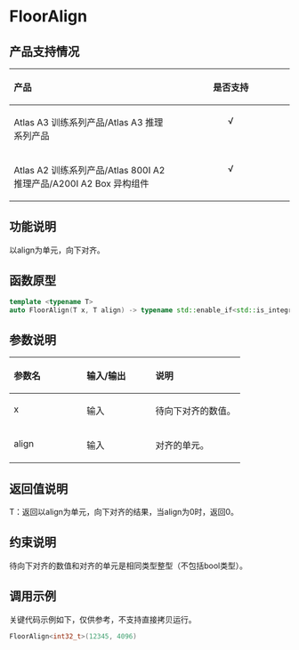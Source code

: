 # FloorAlign<a name="ZH-CN_TOPIC_0000002450255786"></a>

## 产品支持情况<a name="section1026435122912"></a>

<a name="table162644513298"></a>
<table><thead align="left"><tr id="row1326418517295"><th class="cellrowborder" valign="top" width="57.99999999999999%" id="mcps1.1.3.1.1"><p id="p1926412552914"><a name="p1926412552914"></a><a name="p1926412552914"></a><span id="ph32641557292"><a name="ph32641557292"></a><a name="ph32641557292"></a>产品</span></p>
</th>
<th class="cellrowborder" align="center" valign="top" width="42%" id="mcps1.1.3.1.2"><p id="p1526417518296"><a name="p1526417518296"></a><a name="p1526417518296"></a>是否支持</p>
</th>
</tr>
</thead>
<tbody><tr id="row0264453297"><td class="cellrowborder" valign="top" width="57.99999999999999%" headers="mcps1.1.3.1.1 "><p id="p162641650294"><a name="p162641650294"></a><a name="p162641650294"></a><span id="ph52645542916"><a name="ph52645542916"></a><a name="ph52645542916"></a><term id="zh-cn_topic_0000001312391781_term1253731311225"><a name="zh-cn_topic_0000001312391781_term1253731311225"></a><a name="zh-cn_topic_0000001312391781_term1253731311225"></a>Atlas A3 训练系列产品</term>/<term id="zh-cn_topic_0000001312391781_term12835255145414"><a name="zh-cn_topic_0000001312391781_term12835255145414"></a><a name="zh-cn_topic_0000001312391781_term12835255145414"></a>Atlas A3 推理系列产品</term></span></p>
</td>
<td class="cellrowborder" align="center" valign="top" width="42%" headers="mcps1.1.3.1.2 "><p id="p226412572918"><a name="p226412572918"></a><a name="p226412572918"></a>√</p>
</td>
</tr>
<tr id="row1626417518298"><td class="cellrowborder" valign="top" width="57.99999999999999%" headers="mcps1.1.3.1.1 "><p id="p20264055298"><a name="p20264055298"></a><a name="p20264055298"></a><span id="ph12645512917"><a name="ph12645512917"></a><a name="ph12645512917"></a><term id="zh-cn_topic_0000001312391781_term11962195213215"><a name="zh-cn_topic_0000001312391781_term11962195213215"></a><a name="zh-cn_topic_0000001312391781_term11962195213215"></a>Atlas A2 训练系列产品</term>/<term id="zh-cn_topic_0000001312391781_term1551319498507"><a name="zh-cn_topic_0000001312391781_term1551319498507"></a><a name="zh-cn_topic_0000001312391781_term1551319498507"></a>Atlas 800I A2 推理产品</term>/A200I A2 Box 异构组件</span></p>
</td>
<td class="cellrowborder" align="center" valign="top" width="42%" headers="mcps1.1.3.1.2 "><p id="p12264155142920"><a name="p12264155142920"></a><a name="p12264155142920"></a>√</p>
</td>
</tr>
</tbody>
</table>

## 功能说明<a name="section5266155112911"></a>

以align为单元，向下对齐。

## 函数原型<a name="section13266258295"></a>

```Cpp
template <typename T>
auto FloorAlign(T x, T align) -> typename std::enable_if<std::is_integral<T>::value, T>::type
```

## 参数说明<a name="section42668511293"></a>

<a name="table1266185112910"></a>
<table><thead align="left"><tr id="row2266153293"><th class="cellrowborder" valign="top" width="31.6%" id="mcps1.1.4.1.1"><p id="p32664517293"><a name="p32664517293"></a><a name="p32664517293"></a>参数名</p>
</th>
<th class="cellrowborder" valign="top" width="29.830000000000002%" id="mcps1.1.4.1.2"><p id="p1326665132912"><a name="p1326665132912"></a><a name="p1326665132912"></a>输入/输出</p>
</th>
<th class="cellrowborder" valign="top" width="38.57%" id="mcps1.1.4.1.3"><p id="p16266856297"><a name="p16266856297"></a><a name="p16266856297"></a>说明</p>
</th>
</tr>
</thead>
<tbody><tr id="row826655102919"><td class="cellrowborder" valign="top" width="31.6%" headers="mcps1.1.4.1.1 "><p id="p7266165192911"><a name="p7266165192911"></a><a name="p7266165192911"></a>x</p>
</td>
<td class="cellrowborder" valign="top" width="29.830000000000002%" headers="mcps1.1.4.1.2 "><p id="p1226611515298"><a name="p1226611515298"></a><a name="p1226611515298"></a>输入</p>
</td>
<td class="cellrowborder" valign="top" width="38.57%" headers="mcps1.1.4.1.3 "><p id="p12267165132915"><a name="p12267165132915"></a><a name="p12267165132915"></a>待向下对齐的数值。</p>
</td>
</tr>
<tr id="row62676572918"><td class="cellrowborder" valign="top" width="31.6%" headers="mcps1.1.4.1.1 "><p id="p102672510293"><a name="p102672510293"></a><a name="p102672510293"></a>align</p>
</td>
<td class="cellrowborder" valign="top" width="29.830000000000002%" headers="mcps1.1.4.1.2 "><p id="p2267175102915"><a name="p2267175102915"></a><a name="p2267175102915"></a>输入</p>
</td>
<td class="cellrowborder" valign="top" width="38.57%" headers="mcps1.1.4.1.3 "><p id="p726720514294"><a name="p726720514294"></a><a name="p726720514294"></a>对齐的单元。</p>
</td>
</tr>
</tbody>
</table>

## 返回值说明<a name="section182671752293"></a>

T：返回以align为单元，向下对齐的结果，当align为0时，返回0。

## 约束说明<a name="section1226710516291"></a>

待向下对齐的数值和对齐的单元是相同类型整型（不包括bool类型）。

## 调用示例<a name="section1826714522915"></a>

关键代码示例如下，仅供参考，不支持直接拷贝运行。

```Cpp
FloorAlign<int32_t>(12345, 4096)
```

